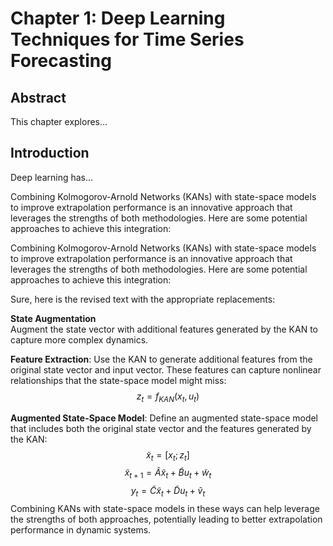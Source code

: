 # Chapter 1: Deep Learning Techniques for Time Series Forecasting

## Abstract
This chapter explores...

## Introduction
Deep learning has...


Combining Kolmogorov-Arnold Networks (KANs) with state-space models to improve extrapolation performance is an innovative approach that leverages the strengths of both methodologies. Here are some potential approaches to achieve this integration:

Combining Kolmogorov-Arnold Networks (KANs) with state-space models to improve extrapolation performance is an innovative approach that leverages the strengths of both methodologies. Here are some potential approaches to achieve this integration:

Sure, here is the revised text with the appropriate replacements:

**State Augmentation**  
Augment the state vector with additional features generated by the KAN to capture more complex dynamics.

**Feature Extraction**: Use the KAN to generate additional features from the original state vector and input vector. These features can capture nonlinear relationships that the state-space model might miss:
$$
z_t = f_{KAN}(x_t, u_t)
$$

**Augmented State-Space Model**: Define an augmented state-space model that includes both the original state vector and the features generated by the KAN:
$$
\tilde{x}_t = [x_t; z_t]
$$
$$
\tilde{x}_{t+1} = \tilde{A} \tilde{x}_t + \tilde{B} u_t + \tilde{w}_t
$$
$$
y_t = \tilde{C} \tilde{x}_t + \tilde{D} u_t + \tilde{v}_t
$$
Combining KANs with state-space models in these ways can help leverage the strengths of both approaches, potentially leading to better extrapolation performance in dynamic systems.